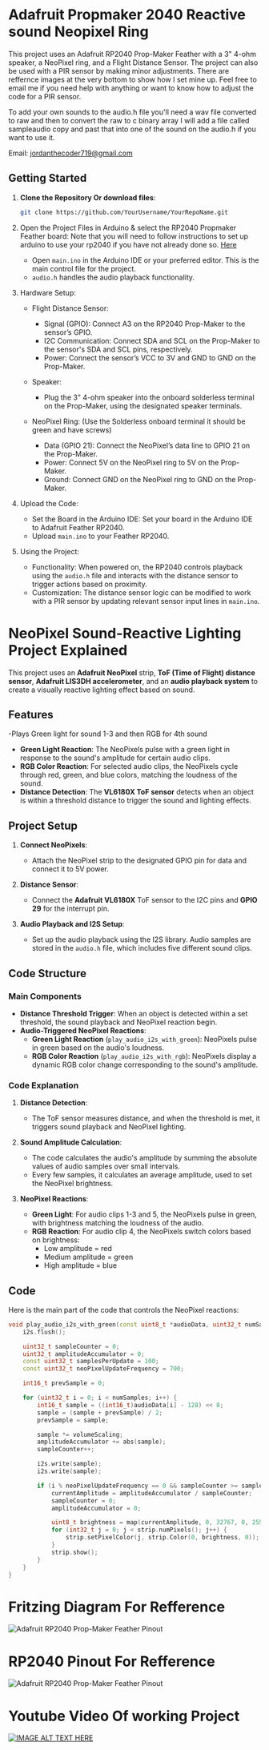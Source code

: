 # Adafruit Propmaker 2040 Reactive sound Neopixel Ring

This project uses an Adafruit RP2040 Prop-Maker Feather with a 3" 4-ohm speaker, a NeoPixel ring, and a Flight Distance Sensor. The project can also be used with a PIR sensor by making minor adjustments. There are reffernce images at the very bottom to show how I set mine up. Feel free to email me if you need help with anything or want to know how to adjust the code for a PIR sensor. 

To add your own sounds to the audio.h file you'll need a wav file converted to raw and then to convert the raw to c binary array I will add a file called sampleaudio copy and past that into one of the sound on the audio.h if you want to use it.

Email: jordanthecoder719@gmail.com

## Getting Started

1. **Clone the Repository Or download files**:
   
   ```bash
   git clone https://github.com/YourUsername/YourRepoName.git

2. Open the Project Files in Arduino & select the RP2040 Propmaker Feather board:
Note that you will need to follow instructions to set up arduino to use your rp2040 if you have not already done so. [Here](https://learn.adafruit.com/adafruit-rp2040-prop-maker-feather/arduino-ide-setup)
   - Open `main.ino` in the Arduino IDE or your preferred editor. This is the main control file for the project.
   - `audio.h` handles the audio playback functionality.

4. Hardware Setup:
   - Flight Distance Sensor:
     - Signal (GPIO): Connect A3 on the RP2040 Prop-Maker to the sensor’s GPIO.
     - I2C Communication: Connect SDA and SCL on the Prop-Maker to the sensor's SDA and SCL pins, respectively.
     - Power: Connect the sensor’s VCC to 3V and GND to GND on the Prop-Maker.
   
   - Speaker: 
     - Plug the 3" 4-ohm speaker into the onboard solderless terminal on the Prop-Maker, using the designated speaker terminals.
   
   - NeoPixel Ring: (Use the Solderless onboard terminal it should be green and have screws)
     - Data (GPIO 21): Connect the NeoPixel’s data line to GPIO 21 on the Prop-Maker.
     - Power: Connect 5V on the NeoPixel ring to 5V on the Prop-Maker.
     - Ground: Connect GND on the NeoPixel ring to GND on the Prop-Maker.

5. Upload the Code:
   - Set the Board in the Arduino IDE: Set your board in the Arduino IDE to Adafruit Feather RP2040.
   - Upload `main.ino` to your Feather RP2040.

6. Using the Project:
   - Functionality: When powered on, the RP2040 controls playback using the `audio.h` file and interacts with the distance sensor to trigger actions based on proximity.
   - Customization: The distance sensor logic can be modified to work with a PIR sensor by updating relevant sensor input lines in `main.ino`.
  

# NeoPixel Sound-Reactive Lighting Project Explained

This project uses an **Adafruit NeoPixel** strip, **ToF (Time of Flight) distance sensor**, **Adafruit LIS3DH accelerometer**, and an **audio playback system** to create a visually reactive lighting effect based on sound.

## Features
-Plays Green light for sound 1-3 and then RGB for 4th sound
- **Green Light Reaction**: The NeoPixels pulse with a green light in response to the sound's amplitude for certain audio clips.
- **RGB Color Reaction**: For selected audio clips, the NeoPixels cycle through red, green, and blue colors, matching the loudness of the sound.
- **Distance Detection**: The **VL6180X ToF sensor** detects when an object is within a threshold distance to trigger the sound and lighting effects.

## Project Setup

1. **Connect NeoPixels**:
   - Attach the NeoPixel strip to the designated GPIO pin for data and connect it to 5V power.
   
2. **Distance Sensor**:
   - Connect the **Adafruit VL6180X** ToF sensor to the I2C pins and **GPIO 29** for the interrupt pin.
   
3. **Audio Playback and I2S Setup**:
   - Set up the audio playback using the I2S library. Audio samples are stored in the `audio.h` file, which includes five different sound clips.

## Code Structure

### Main Components
- **Distance Threshold Trigger**: When an object is detected within a set threshold, the sound playback and NeoPixel reaction begin.
- **Audio-Triggered NeoPixel Reactions**:
  - **Green Light Reaction** (`play_audio_i2s_with_green`): NeoPixels pulse in green based on the audio's loudness.
  - **RGB Color Reaction** (`play_audio_i2s_with_rgb`): NeoPixels display a dynamic RGB color change corresponding to the sound's amplitude.

### Code Explanation

1. **Distance Detection**:
   - The ToF sensor measures distance, and when the threshold is met, it triggers sound playback and NeoPixel lighting.
   
2. **Sound Amplitude Calculation**:
   - The code calculates the audio's amplitude by summing the absolute values of audio samples over small intervals.
   - Every few samples, it calculates an average amplitude, used to set the NeoPixel brightness.
   
3. **NeoPixel Reactions**:
   - **Green Light**: For audio clips 1-3 and 5, the NeoPixels pulse in green, with brightness matching the loudness of the audio.
   - **RGB Reaction**: For audio clip 4, the NeoPixels switch colors based on brightness:
     - Low amplitude = red
     - Medium amplitude = green
     - High amplitude = blue

## Code

Here is the main part of the code that controls the NeoPixel reactions:

```cpp
void play_audio_i2s_with_green(const uint8_t *audioData, uint32_t numSamples) {
    i2s.flush();

    uint32_t sampleCounter = 0;
    uint32_t amplitudeAccumulator = 0;
    const uint32_t samplesPerUpdate = 100;
    const uint32_t neoPixelUpdateFrequency = 700;

    int16_t prevSample = 0;

    for (uint32_t i = 0; i < numSamples; i++) {
        int16_t sample = ((int16_t)audioData[i] - 128) << 8;
        sample = (sample + prevSample) / 2;
        prevSample = sample;

        sample *= volumeScaling;
        amplitudeAccumulator += abs(sample);
        sampleCounter++;

        i2s.write(sample);
        i2s.write(sample);

        if (i % neoPixelUpdateFrequency == 0 && sampleCounter >= samplesPerUpdate) {
            currentAmplitude = amplitudeAccumulator / sampleCounter;
            sampleCounter = 0;
            amplitudeAccumulator = 0;

            uint8_t brightness = map(currentAmplitude, 0, 32767, 0, 255);
            for (int32_t j = 0; j < strip.numPixels(); j++) {
                strip.setPixelColor(j, strip.Color(0, brightness, 0));
            }
            strip.show();
        }
    }
}
```
# Fritzing Diagram For Refference

![Adafruit RP2040 Prop-Maker Feather Pinout](https://github.com/LordTenderBacon/Adafruit-Prop-Maker-RP2040-Halloween-Reactive-Light-Sound/blob/31043f74ed5e22497179848c656d51a6ff016e36/Images/refference.png)

# RP2040 Pinout For Refference
![Adafruit RP2040 Prop-Maker Feather Pinout](https://github.com/LordTenderBacon/Adafruit-Prop-Maker-RP2040-Halloween-Reactive-Light-Sound/blob/842d7c6e3f693a8c098c2a4269f08d43491ea645/Images/adafruit_products_Adafruit_RP2040_Prop-Maker_Feather_PrettyPins.png)

# Youtube Video Of working Project

[![IMAGE ALT TEXT HERE](https://img.youtube.com/vi/MXi40_avDd0/0.jpg)](https://www.youtube.com/watch?v=MXi40_avDd0)
